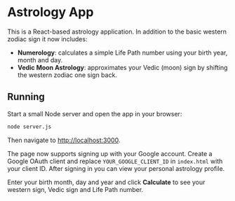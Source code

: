# Astrology App

This is a React-based astrology application. In addition to the basic western zodiac sign it now includes:

- **Numerology**: calculates a simple Life Path number using your birth year, month and day.
- **Vedic Moon Astrology**: approximates your Vedic (moon) sign by shifting the western zodiac one sign back.

## Running

Start a small Node server and open the app in your browser:

```bash
node server.js
```

Then navigate to <http://localhost:3000>.

The page now supports signing up with your Google account. Create a Google OAuth client and replace `YOUR_GOOGLE_CLIENT_ID` in `index.html` with your client ID. After signing in you can view your personal astrology profile.

Enter your birth month, day and year and click **Calculate** to see your western sign, Vedic sign and Life Path number.
